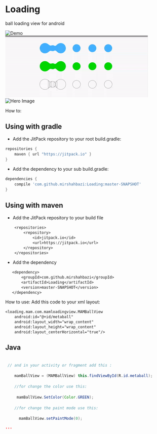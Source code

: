 # Loading
ball loading view for android

![Demo](http://mam1365.us.cube.filecorn.com/ezgif.com-crop.gif)
![](preview/sample.gif)
![Hero Image](https://github.com/mirshahbazi/Loading/blob/master/app/preview/sample.gif)

How to:


## Using with gradle
- Add the JitPack repository to your root build.gradle:
```gradle
repositories {
    maven { url "https://jitpack.io" }
}
```

- Add the dependency to your sub build.gradle:
```gradle
dependencies {
    compile 'com.github.mirshahbazi:Loading:master-SNAPSHOT'
}
```
## Using with maven
- Add the JitPack repository to your build file
```maven:
	<repositories>
		<repository>
		    <id>jitpack.io</id>
		    <url>https://jitpack.io</url>
		</repository>
	</repositories>
 ``` 
-  Add the dependency
 ```maven: 
  	<dependency>
	    <groupId>com.github.mirshahbazi</groupId>
	    <artifactId>Loading</artifactId>
	    <version>master-SNAPSHOT</version>
	</dependency>
```

How to use:
 Add this code to your xml layout:


    <loading.mam.com.mamloadingview.MAMBallView
        android:id="@+id/metaball"
        android:layout_width="wrap_content"
        android:layout_height="wrap_content"
        android:layout_centerHorizontal="true"/>
	
## Java
```java        
        
 // and in your activity or fragment add this :
  
    mamBallView = (MAMBallView) this.findViewById(R.id.metaball);
    
    //for change the color use this:
    
     mamBallView.SetColor(Color.GREEN);
    
    //for change the paint mode use this:
    
      mamBallView.setPaintMode(0);
      
'''      

  


